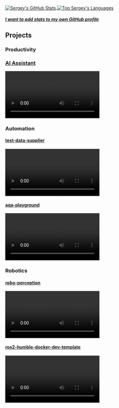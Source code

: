 <a target="_blank" href="https://github.com/sskorol">
  <img alt="Sergey's GitHub Stats" align="center" src="https://github-readme-stats.vercel.app/api/?username=sskorol&count_private=true&show_icons=true&theme=prussian&custom_title=GitHub%20Profile%20Summary&include_all_commits=true&hide_border=true&hide_rank=true" />
</a>
<a target="_blank" href="https://github.com/sskorol?tab=repositories&q=&type=public">
  <img alt="Top Sergey's Languages" align="center" src="https://github-readme-stats.vercel.app/api/top-langs/?username=sskorol&theme=prussian&layout=compact&hide_border=true&custom_title=Top%20Languages&langs_count=8" />
</a>

##### <a target="_blank" href="https://github.com/anuraghazra/github-readme-stats">I want to add stats to my own GitHub profile</a>

## Projects

### Productivity

### [AI Assistant](#)

<div><video src="https://github.com/user-attachments/assets/e2a786be-93d8-4bfb-8a9e-26fa5056e0c9"/></div>

### Automation

#### [test-data-supplier](https://github.com/sskorol/test-data-supplier)

<div><video src="https://github.com/sskorol/sskorol/assets/6638780/8a11ad45-10a8-4e60-8d79-dbb723137762"/></div>

#### [aqa-playground](https://github.com/sskorol/aqa-playground)

<video src="https://github.com/sskorol/aqa-playground/assets/6638780/887f3b92-4558-4ffe-a35b-127037bfb73a"></video>

### Robotics

#### [robo-perception](https://github.com/WaverleySoftware/robo-perception)
<div><video src="https://github.com/sskorol/sskorol/assets/6638780/a86c4278-6f1b-445e-8884-19074634db3c"/></div>

#### [ros2-humble-docker-dev-template](https://github.com/sskorol/ros2-humble-docker-dev-template)

<div><video src="https://github.com/sskorol/sskorol/assets/6638780/d07eac90-92b4-4c0c-9006-48925c4df26b"/></div>
